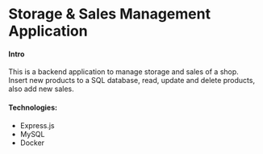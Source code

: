 # Storage & Sales Management Application

#### Intro
This is a backend application to manage storage and sales of a shop. <br/>
Insert new products to a SQL database, read, update and delete products, also add new sales.

#### Technologies:
- Express.js
- MySQL
- Docker
